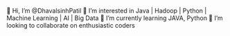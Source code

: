 👋 Hi, I’m @DhavalsinhPatil
👀 I’m interested in Java | Hadoop | Python | Machine Learning | AI | Big Data
🌱 I’m currently learning JAVA, Python
💞️ I’m looking to collaborate on enthusiastic coders
